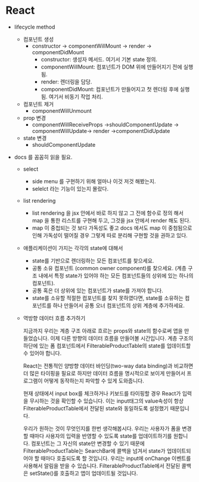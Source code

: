 # React

- lifecycle method

  - 컴포넌트 생성
    - constructor -> componentWillMount -> render -> componentDidMount
      - constructor: 생성자 메서드. 여기서 기본 state 정의.
      - componentWillMount: 컴포넌트가 DOM 위에 만들어지기 전에 실행 됨.
      - render: 렌더링을 담당.
      - componentDidMount: 컴포넌트가 만들어지고 첫 렌더링 후에 실행 됨. 여기서 비동기 작업 처리.
  - 컴포넌트 제거
    - componentWillUnmount
  - prop 변경
    - componentWillReceiveProps ->shouldComponentUpdate -> componentWillUpdate-> render ->componentDidUpdate
  - state 변경
    - shouldComponentUpdate

- docs 를 꼼꼼히 읽을 필요.

  - select

    - side menu 를 구현하기 위해 얼마나 이것 저것 해봤는지.
    - selelct 라는 기능이 있는지 몰랐다.

  - list rendering

    - list rendering 을 jsx 안에서 바로 하지 않고 그 전에 함수로 정의 해서 map 을 통한 리스트를 구현해 두고,
      그것을 jsx 안에서 render 해도 된다.
    - map 이 중첩되는 것 보다 가독성도 좋고 docs 에서도 map 이 중첨됨으로 인해 가독성이 떨어질 경우 그렇게 따로 분리해 구현할 것을 권하고 있다.

  - 애플리케이션이 가지는 각각의 state에 대해서

    - state를 기반으로 렌더링하는 모든 컴포넌트를 찾으세요.
    - 공통 소유 컴포넌트 (common owner component)를 찾으세요. (계층 구조 내에서 특정 state가 있어야 하는 모든 컴포넌트들의 상위에 있는 하나의 컴포넌트).
    - 공통 혹은 더 상위에 있는 컴포넌트가 state를 가져야 합니다.
    - state를 소유할 적절한 컴포넌트를 찾지 못하였다면, state를 소유하는 컴포넌트를 하나 만들어서 공통 오너 컴포넌트의 상위 계층에 추가하세요.

  - 역방향 데이터 흐름 추가하기

    지금까지 우리는 계층 구조 아래로 흐르는 props와 state의 함수로써 앱을 만들었습니다. 이제 다른 방향의 데이터 흐름을 만들어볼 시간입니다. 계층 구조의 하단에 있는 폼 컴포넌트에서 FilterableProductTable의 state를 업데이트할 수 있어야 합니다.

    React는 전통적인 양방향 데이터 바인딩(two-way data binding)과 비교하면 더 많은 타이핑을 필요로 하지만 데이터 흐름을 명시적으로 보이게 만들어서 프로그램이 어떻게 동작하는지 파악할 수 있게 도와줍니다.

    현재 상태에서 input box를 체크하거나 키보드를 타이핑할 경우 React가 입력을 무시하는 것을 확인할 수 있습니다. 이는 input태그의 value속성이 항상 FilterableProductTable에서 전달된 state와 동일하도록 설정했기 때문입니다.

    우리가 원하는 것이 무엇인지를 한번 생각해봅시다. 우리는 사용자가 폼을 변경할 때마다 사용자의 입력을 반영할 수 있도록 state를 업데이트하기를 원합니다. 컴포넌트는 그 자신의 state만 변경할 수 있기 때문에 FilterableProductTable는 SearchBar에 콜백을 넘겨서 state가 업데이트되어야 할 때마다 호출되도록 할 것입니다. 우리는 input에 onChange 이벤트를 사용해서 알림을 받을 수 있습니다. FilterableProductTable에서 전달된 콜백은 setState()를 호출하고 앱이 업데이트될 것입니다.

